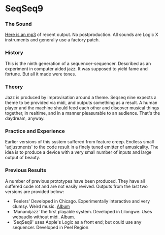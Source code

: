 SeqSeq9
=======

### The Sound
[Here is an mp3](https://github.com/abrie/seqseq9/blob/master/samples.mp3?raw=true) of recent output. No postproduction. All sounds are Logic X instruments and generally use a factory patch.

### History
This is the ninth generation of a sequencer-sequencer. Described as an experiment in computer aided jazz. It was supposed to yield fame and fortune. But all it made were tones.

### Theory
Jazz is produced by improvisation around a theme. Seqseq nine expects a theme to be provided via midi, and outputs something as a result. A human player and the machine should feed each other and discover musical things together, in realtime, and in a manner pleasurable to an audience. That's the daydream, anyway.

### Practice and Experience
Earlier versions of this system suffered from feature creep. Endless small 'adjustments' to the code result in a finely tuned emitter of amusicality. The idea is to produce a device with a very small number of inputs and large output of beauty. 

### Previous Results
A number of previous prototypes have been produced. They have all suffered code rot and are not easily revived. Outputs from the last two versions are provided below:

- 'Feelers' Developed in Chicago. Experimentally interactive and very clumsy. Weird music. [Album](https://soundcloud.com/feelersoutput)
- 'Manandjazz' the first playable system. Developed in Lilongwe. Uses webaudio without midi. [Album](https://github.com/abrie/seqseq9/blob/master/album/manandjazz-live_in_lilongwe.tgz?raw=true).
- 'SeqSeq9' uses Apple's Logic as a front end; but could use any sequencer. Developed in Peel Region.
